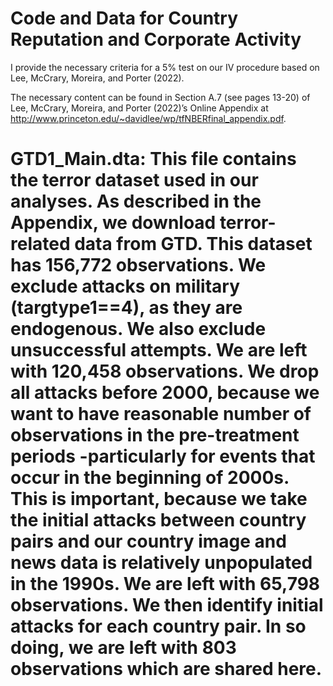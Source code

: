 # Code and Data for Country Reputation and Corporate Activity  

I provide the necessary criteria for a 5% test on our IV procedure based on Lee, McCrary, Moreira, and Porter (2022).

The necessary content can be found in Section A.7 (see pages 13-20) of Lee, McCrary, Moreira, and Porter (2022)’s Online Appendix at http://www.princeton.edu/~davidlee/wp/tfNBERfinal_appendix.pdf. 


# GTD1_Main.dta: This file contains the terror dataset used in our analyses. As described in the Appendix, we download terror-related data from GTD. This dataset has 156,772 observations. We exclude attacks on military (targtype1==4), as they are endogenous. We also exclude unsuccessful attempts. We are left with 120,458 observations. We drop all attacks before 2000, because we want to have reasonable number of observations in the pre-treatment periods -particularly for events that occur in the beginning of 2000s. This is important, because we take the initial attacks between country pairs and our country image and news data is relatively unpopulated in the 1990s. We are left with 65,798 observations. We then identify initial attacks for each country pair. In so doing, we are left with 803 observations which are shared here.
